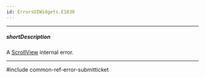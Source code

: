```yaml
---
id: ErrorsUIWidgets.E1030
---
```

---
##### shortDescription
A [ScrollView](/api-reference/10%20UI%20Components/dxScrollView '/Documentation/ApiReference/UI_Components/dxScrollView/') internal error.

---
#include common-ref-error-submitticket